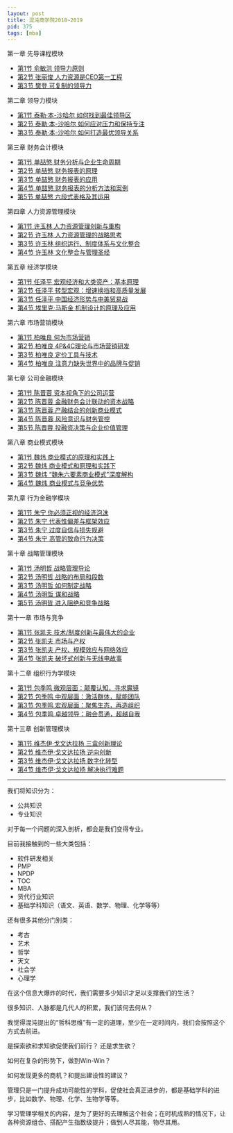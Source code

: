 ```yaml
---
layout: post
title: 混沌商学院2018~2019
pid: 375
tags: [mba]
---
```


第一章 先导课程模块
+ [第1节 俞敏洪 领导力原则](http://www.baoguoding.com/2019/06/406-mba0101.html)
+ [第2节 张丽俊 人力资源是CEO第一工程](http://www.baoguoding.com/2019/06/407-mba0102.html)
+ [第3节 樊登 可复制的领导力](http://www.baoguoding.com/2019/06/408-mba0103.html)

第二章 领导力模块
+ [第1节 泰勒·本-沙哈尔 如何找到最佳领导区](http://www.baoguoding.com/2018/04/274-tal.html)
+ [第2节 泰勒·本-沙哈尔 如何应对压力和保持专注](http://www.baoguoding.com/2019/06/404-mba0202.html)
+ [第3节 泰勒·本-沙哈尔 如何打造最优领导关系](http://www.baoguoding.com/2019/06/405-mba0203.html)

第三章 财务会计模块
+ [第1节 单喆慜 财务分析与企业生命周期](http://www.baoguoding.com/2018/10/300-xcw01.html)
+ [第2节 单喆慜 财务报表的原理](http://www.baoguoding.com/2018/10/301-xcw02.html)
+ [第3节 单喆慜 财务报表的应用](http://www.baoguoding.com/2018/10/302-xcw03.html)
+ [第4节 单喆慜 财务报表的分析方法和案例](http://www.baoguoding.com/2018/10/303-xcw04.html)
+ [第5节 单喆慜 六段式表格及其运用](http://www.baoguoding.com/2018/10/304-xcw05.html)

第四章 人力资源管理模块
+ [第1节 许玉林 人力资源管理创新与重构](http://www.baoguoding.com/2018/10/305-xyl01.html)
+ [第2节 许玉林 人力资源管理的战略思考](http://www.baoguoding.com/2018/10/306-xyl02.html)
+ [第3节 许玉林 组织运行、制度体系与文化整合](http://www.baoguoding.com/2018/10/307-xyl03.html)
+ [第4节 许玉林 文化整合与管理圣经](http://www.baoguoding.com/2018/11/308-xyl04.html)

第五章 经济学模块
+ [第1节 任泽平 宏观经济和大类资产：基本原理](http://www.baoguoding.com/2019/06/400-mba0501.html)
+ [第2节 任泽平 转型宏观：增速换挡和高质量发展](http://www.baoguoding.com/2019/06/401-mba0502.html)
+ [第3节 任泽平 中国经济形势与中美贸易战](http://www.baoguoding.com/2019/06/402-mba0503.html)
+ [第4节 埃里克·马斯金 机制设计的原理及应用](http://www.baoguoding.com/2019/06/403-mba0504.html)

第六章 市场营销模块
+ [第1节 柏唯良 何为市场营销](http://www.baoguoding.com/2018/11/309-marketing01.html)
+ [第2节 柏唯良 4P&4C理论与市场营销研发](http://www.baoguoding.com/2018/11/310-marketing02.html)
+ [第3节 柏唯良 定价工具与技术](http://www.baoguoding.com/2018/11/311-marketing03.html)
+ [第4节 柏唯良 注意力缺失世界中的品牌与促销](http://www.baoguoding.com/2018/11/312-marketing04.html)

第七章 公司金融模块
+ [第1节 陈晋蓉 资本视角下的公司运营](http://www.baoguoding.com/2018/10/292-gsjrx01.html)
+ [第2节 陈晋蓉 金融财务会计联动的资本战略](http://www.baoguoding.com/2018/10/293-gsjrx02.html)
+ [第3节 陈晋蓉 产融结合的创新商业模式](http://www.baoguoding.com/2018/10/294-gsjrx03.html)
+ [第4节 陈晋蓉 风险意识与财务管控](http://www.baoguoding.com/2018/10/295-gsjrx04.html)
+ [第5节 陈晋蓉 投融资决策与企业价值管理](http://www.baoguoding.com/2018/10/296-gsjrx05.html)

第八章 商业模式模块
+ [第1节 魏炜 商业模式的原理和实践上](http://www.baoguoding.com/2018/11/313-syms01.html)
+ [第2节 魏炜 商业模式和原理和实践下](http://www.baoguoding.com/2019/06/397-mba0802.html)
+ [第3节 魏炜 “魏朱六要素商业模式”深度解构](http://www.baoguoding.com/2019/06/398-mba0803.html)
+ [第4节 魏炜 商业模式与竞争优势](http://www.baoguoding.com/2019/06/399-mba0804.html)

第九章 行为金融学模块
+ [第1节 朱宁 你必须正视的经济泡沫](http://www.baoguoding.com/2019/06/393-mba0901.html)
+ [第2节 朱宁 代表性偏差与框架效应](http://www.baoguoding.com/2019/06/394-mba0902.html)
+ [第3节 朱宁 过度自信与损失规避](http://www.baoguoding.com/2019/06/395-mba0903.html)
+ [第4节 朱宁 高管的致命行为决策](http://www.baoguoding.com/2019/06/396-mba0904.html)

第十章 战略管理模块
+ [第1节 汤明哲 战略管理导论](http://www.baoguoding.com/2019/06/388-mba1001.html)
+ [第2节 汤明哲 战略的布局和段数](http://www.baoguoding.com/2019/06/389-mba1002.html)
+ [第3节 汤明哲 如何制定战略](http://www.baoguoding.com/2019/06/390-mba1003.html)
+ [第4节 汤明哲 谋和战略](http://www.baoguoding.com/2019/06/391-mba1004.html)
+ [第5节 汤明哲 进入阻绝和竞争战略](http://www.baoguoding.com/2019/06/392-mba1005.html)

第十一章 市场与竞争
+ [第1节 张凯夫 技术/制度创新与最伟大的企业](http://www.baoguoding.com/2019/06/384-mba1101.html)
+ [第2节 张凯夫 市场与产权](http://www.baoguoding.com/2019/06/385-mba1102.html)
+ [第3节 张凯夫 产权、规模效应与网络效应](http://www.baoguoding.com/2019/06/386-mba1103.html)
+ [第4节 张凯夫 破坏式创新与无线电故事](http://www.baoguoding.com/2019/06/387-mba1104.html)

第十二章 组织行为学模块
+ [第1节 包季鸣 微观层面：颠覆认知，寻求魔镜](http://www.baoguoding.com/2019/06/380-mba1201.html)
+ [第2节 包季鸣 中观层面：激活群体，赋能团队](http://www.baoguoding.com/2019/06/381-mba1202.html)
+ [第3节 包季鸣 宏观层面：聚焦生态，再造组织](http://www.baoguoding.com/2019/06/382-mba1203.html)
+ [第4节 包季鸣 卓越领导：融会贯通，超越自我](http://www.baoguoding.com/2019/06/383-mba1204.html)

第十三章 创新管理模块
+ [第1节 维杰伊·戈文达拉扬 三盒创新理论](http://www.baoguoding.com/2019/06/376-mba1301.html)
+ [第2节 维杰伊·戈文达拉扬 逆向创新](http://www.baoguoding.com/2019/06/377-mba1302.html)
+ [第3节 维杰伊·戈文达拉扬 数字化转型](http://www.baoguoding.com/2019/06/378-mba1303.html)
+ [第4节 维杰伊·戈文达拉扬 解决执行难题](http://www.baoguoding.com/2019/06/379-mba1304.html)

---

我们将知识分为：
+ 公共知识
+ 专业知识

对于每一个问题的深入剖析，都会是我们变得专业。

目前我接触到的一些大类包括：
+ 软件研发相关
+ PMP
+ NPDP
+ TOC
+ MBA
+ 货代行业知识
+ 基础学科知识（语文、英语、数学、物理、化学等等）

还有很多其他分门别类：
+ 考古
+ 艺术
+ 哲学
+ 天文
+ 社会学
+ 心理学

在这个信息大爆炸的时代，我们需要多少知识才足以支撑我们的生活？

很多知识、人脉都是几代人的积累，我们该何去何从？

我觉得混沌提出的“哲科思维”有一定的道理，至少在一定时间内，我们会按照这个方式去前进。

是探索欲和求知欲促使我们前行？ 还是求生欲？

如何在复杂的形势下，做到Win-Win？

如何发现更多的商机？和提出建设性的建议？

管理只是一门提升成功可能性的学科，促使社会真正进步的，都是基础学科的进步，比如数学、物理、化学、生物学等等。

学习管理学相关的内容，是为了更好的去理解这个社会；在时机成熟的情况下，让各种资源组合、搭配产生指数级提升；做到人尽其能，物尽其用。